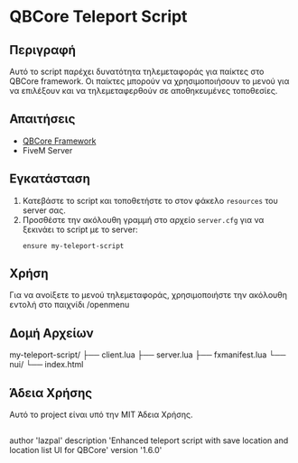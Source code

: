 # QBCore Teleport Script

## Περιγραφή

Αυτό το script παρέχει δυνατότητα τηλεμεταφοράς για παίκτες στο QBCore framework. Οι παίκτες μπορούν να χρησιμοποιήσουν το μενού για να επιλέξουν και να τηλεμεταφερθούν σε αποθηκευμένες τοποθεσίες.

## Απαιτήσεις

- [QBCore Framework](https://github.com/qbcore-framework/qb-core)
- FiveM Server

## Εγκατάσταση

1. Κατεβάστε το script και τοποθετήστε το στον φάκελο `resources` του server σας.
2. Προσθέστε την ακόλουθη γραμμή στο αρχείο `server.cfg` για να ξεκινάει το script με το server:
   ```plaintext
   ensure my-teleport-script

## Χρήση
Για να ανοίξετε το μενού τηλεμεταφοράς, χρησιμοποιήστε την ακόλουθη εντολή στο παιχνίδι
/openmenu

## Δομή Αρχείων
my-teleport-script/
├── client.lua
├── server.lua
├── fxmanifest.lua
└── nui/
    └── index.html

## Άδεια Χρήσης
Αυτό το project είναι υπό την MIT Άδεια Χρήσης. 

##
author 'lazpal'
description 'Enhanced teleport script with save location and location list UI for QBCore'
version '1.6.0'
